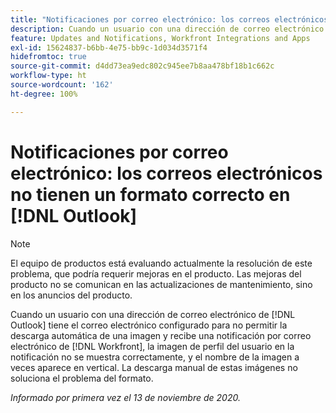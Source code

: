 ```yaml
---
title: "Notificaciones por correo electrónico: los correos electrónicos no tienen un formato correcto en Outlook"
description: Cuando un usuario con una dirección de correo electrónico de Outlook tiene el correo electrónico configurado para no permitir la descarga automática de una imagen y recibe una notificación por correo electrónico de [!DNL Workfront], la imagen de perfil del usuario en la notificación no se muestra correctamente, y el nombre de la imagen a veces aparece en vertical. La descarga manual de estas imágenes no soluciona el problema del formato.
feature: Updates and Notifications, Workfront Integrations and Apps
exl-id: 15624837-b6bb-4e75-bb9c-1d034d3571f4
hidefromtoc: true
source-git-commit: d4dd73ea9edc802c945ee7b8aa478bf18b1c662c
workflow-type: ht
source-wordcount: '162'
ht-degree: 100%

---
```


# Notificaciones por correo electrónico: los correos electrónicos no tienen un formato correcto en [!DNL Outlook]

<!--Issue created by request-->

>[!NOTE]
>
>El equipo de productos está evaluando actualmente la resolución de este problema, que podría requerir mejoras en el producto. Las mejoras del producto no se comunican en las actualizaciones de mantenimiento, sino en los anuncios del producto.

Cuando un usuario con una dirección de correo electrónico de [!DNL Outlook] tiene el correo electrónico configurado para no permitir la descarga automática de una imagen y recibe una notificación por correo electrónico de [!DNL Workfront], la imagen de perfil del usuario en la notificación no se muestra correctamente, y el nombre de la imagen a veces aparece en vertical. La descarga manual de estas imágenes no soluciona el problema del formato.


_Informado por primera vez el 13 de noviembre de 2020._
